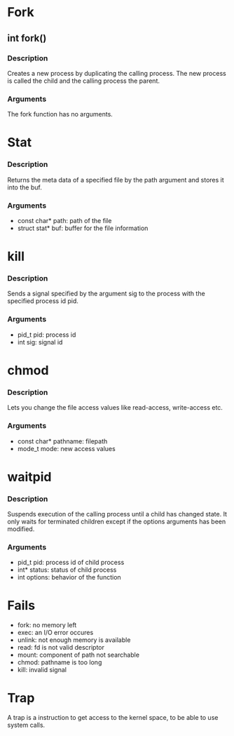 # Fork
## int fork()
### Description
Creates a new process by duplicating the calling process. The new process is called the child and the calling process the parent.

### Arguments
The fork function has no arguments.

# Stat
### Description
Returns the meta data of a specified file by the path argument and stores it into the buf.

### Arguments
- const char* path: path of the file
- struct stat* buf: buffer for the file information

# kill
### Description
Sends a signal specified by the argument sig to the process with the specified process id pid.

### Arguments
- pid_t pid: process id
- int sig: signal id

# chmod
### Description
Lets you change the file access values like read-access, write-access etc.

### Arguments
- const char* pathname: filepath
- mode_t mode: new access values

# waitpid
### Description
Suspends execution of the calling process until a child has changed state. It only waits for terminated children except if the options arguments has been modified.

### Arguments
- pid_t pid: process id of child process
- int* status: status of child process
- int options: behavior of the function

# Fails
- fork: no memory left
- exec: an I/O error occures
- unlink: not enough memory is available
- read: fd is not valid descriptor
- mount: component of path not searchable
- chmod: pathname is too long
- kill: invalid signal

# Trap
A trap is a instruction to get access to the kernel space, to be able to use system calls.